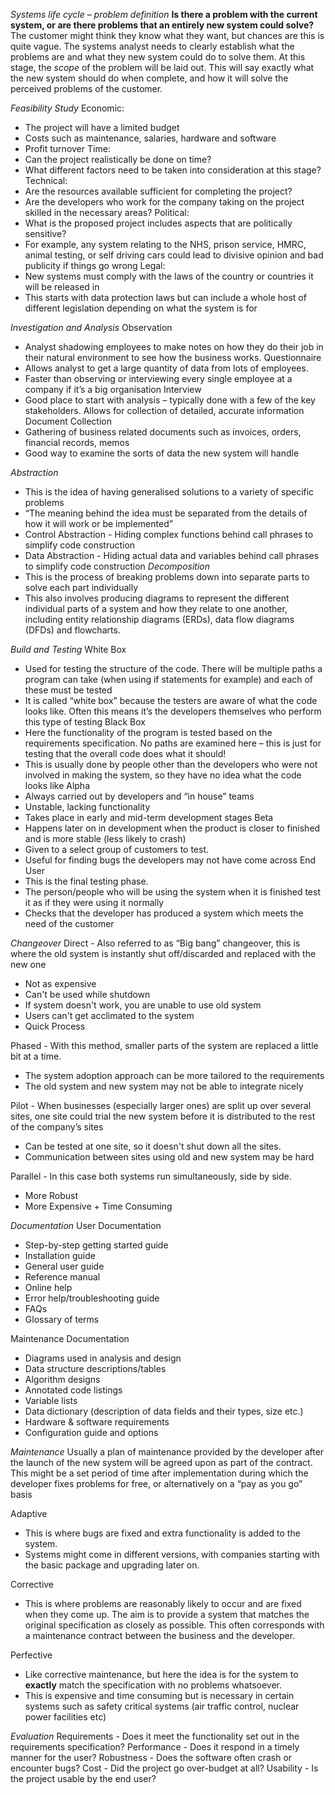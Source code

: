 *Systems life cycle – problem definition*
**Is there a problem with the current system, or are there problems that an entirely new system could solve?**
The customer might think they know what they want, but chances are this is quite vague. The systems analyst needs to clearly establish what the problems are and what they new system could do to solve them. At this stage, the *scope* of the problem will be laid out. This will say exactly what the new system should do when complete, and how it will solve the perceived problems of the customer.

*Feasibility Study*
Economic:
- The project will have a limited budget
- Costs such as maintenance, salaries, hardware and software
- Profit turnover
Time:
- Can the project realistically be done on time?
- What different factors need to be taken into consideration at this stage?
Technical:
- Are the resources available sufficient for completing the project? 
- Are the developers who work for the company taking on the project skilled in the necessary areas?
Political:
- What is the proposed project includes aspects that are politically sensitive? 
- For example, any system relating to the NHS, prison service, HMRC, animal testing, or self driving cars could lead to divisive opinion and bad publicity if things go wrong
Legal:
- New systems must comply with the laws of the country or countries it will be released in
- This starts with data protection laws but can include a whole host of different legislation depending on what the system is for

*Investigation and Analysis*
Observation
- Analyst shadowing employees to make notes on how they do their job in their natural environment to see how the business works.
Questionnaire
- Allows analyst to get a large quantity of data from lots of employees. 
- Faster than observing or interviewing every single employee at a company if it’s a big organisation
Interview 
- Good place to start with analysis – typically done with a few of the key stakeholders. Allows for collection of detailed, accurate information
Document Collection 
- Gathering of business related documents such as invoices, orders, financial records, memos
- Good way to examine the sorts of data the new system will handle

*Abstraction*
- This is the idea of having generalised solutions to a variety of specific problems
- “The meaning behind the idea must be separated from the details of how it will work or be implemented”
- Control Abstraction - Hiding complex functions behind call phrases to simplify code construction
- Data Abstraction - Hiding actual data and variables behind call phrases to simplify code construction 
*Decomposition*
- This is the process of breaking problems down into separate parts to solve each part individually 
- This also involves producing diagrams to represent the different individual parts of a system and how they relate to one another, including entity relationship diagrams (ERDs), data flow diagrams (DFDs) and flowcharts.

*Build and Testing*
White Box
- Used for testing the structure of the code. There will be multiple paths a program can take (when using if statements for example) and each of these must be tested 
- It is called “white box” because the testers are aware of what the code looks like. Often this means it’s the developers themselves who perform this type of testing
Black Box
- Here the functionality of the program is tested based on the requirements specification. No paths are examined here – this is just for testing that the overall code does what it should!
- This is usually done by people other than the developers who were not involved in making the system, so they have no idea what the code looks like
Alpha
- Always carried out by developers and “in house” teams
- Unstable, lacking functionality 
- Takes place in early and mid-term development stages
Beta
- Happens later on in development when the product is closer to finished and is more stable (less likely to crash)
- Given to a select group of customers to test. 
- Useful for finding bugs the developers may not have come across
End User
- This is the final testing phase. 
- The person/people who will be using the system when it is finished test it as if they were using it normally 
- Checks that the developer has produced a system which meets the need of the customer

*Changeover*
Direct - Also referred to as “Big bang” changeover, this is where the old system is instantly shut off/discarded and replaced with the new one
- Not as expensive
- Can't be used while shutdown
- If system doesn't work, you are unable to use old system
- Users can't get acclimated to the system
- Quick Process

Phased - With this method, smaller parts of the system are replaced a little bit at a time.
- The system adoption approach can be more tailored to the requirements 
- The old system and new system may not be able to integrate nicely

Pilot - When businesses (especially larger ones) are split up over several sites, one site could trial the new system before it is distributed to the rest of the company’s sites
- Can be tested at one site, so it doesn't shut down all the sites.
- Communication between sites using old and new system may be hard 

Parallel - In this case both systems run simultaneously, side by side.
- More Robust
- More Expensive + Time Consuming

*Documentation*
User Documentation 
- Step-by-step getting started guide 
- Installation guide
- General user guide 
- Reference manual 
- Online help 
- Error help/troubleshooting guide
- FAQs
- Glossary of terms

Maintenance Documentation 
- Diagrams used in analysis and design 
- Data structure descriptions/tables 
- Algorithm designs 
- Annotated code listings
- Variable lists 
- Data dictionary (description of data fields and their types, size etc.)
- Hardware & software requirements 
- Configuration guide and options

*Maintenance*
Usually a plan of maintenance provided by the developer after the launch of the new system will be agreed upon as part of the contract. This might be a set period of time after implementation during which the developer fixes problems for free, or alternatively on a “pay as you go” basis

Adaptive
- This is where bugs are fixed and extra functionality is added to the system. 
- Systems might come in different versions, with companies starting with the basic package and upgrading later on.

Corrective
- This is where problems are reasonably likely to occur and are fixed when they come up. The aim is to provide a system that matches the original specification as closely as possible. This often corresponds with a maintenance contract between the business and the developer.

Perfective
- Like corrective maintenance, but here the idea is for the system to **exactly** match the specification with no problems whatsoever.  
- This is expensive and time consuming but is necessary in certain systems such as safety critical systems (air traffic control, nuclear power facilities etc)

*Evaluation*
Requirements - Does it meet the functionality set out in the requirements specification?
Performance - Does it respond in a timely manner for the user?
Robustness - Does the software often crash or encounter bugs?
Cost - Did the project go over-budget at all?
Usability - Is the project usable by the end user?
